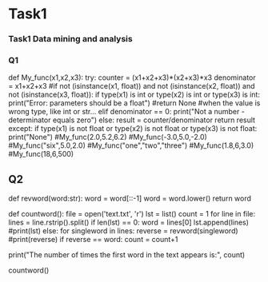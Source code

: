 # Task1
### Task1 Data mining and analysis

### Q1
def My_func(x1,x2,x3):
  try:
        counter = (x1+x2+x3)*(x2+x3)*x3
        denominator = x1+x2+x3
        #if not (isinstance(x1, float)) and not (isinstance(x2, float)) and not (isinstance(x3, float)):
        if type(x1) is int or type(x2) is int or type(x3) is int:
            print("Error: parameters should be a float")
            #return None #when the value is wrong type, like int or str...
        elif denominator == 0:
            print("Not a number - determinator equals zero")
        else:
            result = counter/denominator
            return result
    except:
        if type(x1) is not float or type(x2) is not float or type(x3) is not float:
            print("None")
#My_func(2.0,5.2,6.2)
#My_func(-3.0,5.0,-2.0)
#My_func("six",5.0,2.0)
#My_func("one","two","three")
#My_func(1.8,6,3.0)
#My_func(18,6,500)

## Q2

def revword(word:str):
    word = word[::-1]
    word = word.lower()
    return word

def countword():
    file = open('text.txt', 'r')
    lst = list()
    count = 1
    for line in file:
        lines = line.rstrip().split()
        if len(lst) == 0:
            word = lines[0]
            lst.append(lines)
            #print(lst)
        else:
            for singleword in lines:
                reverse = revword(singleword)
                #print(reverse)
                if reverse == word:
                    count = count+1
                    
print("The number of times the first word in the text appears is:", count)
    
countword()
